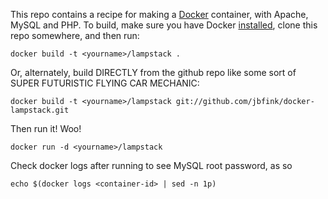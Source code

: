 This repo contains a recipe for making a [Docker](http://docker.io) container, with Apache, MySQL and PHP.
To build, make sure you have Docker [installed](http://www.docker.io/gettingstarted/), clone this repo somewhere, and then run:
```
docker build -t <yourname>/lampstack .
```

Or, alternately, build DIRECTLY from the github repo like some sort of SUPER FUTURISTIC FLYING CAR MECHANIC:
```
docker build -t <yourname>/lampstack git://github.com/jbfink/docker-lampstack.git
```

Then run it! Woo! 
```
docker run -d <yourname>/lampstack
```


Check docker logs after running to see MySQL root password, as so

```
echo $(docker logs <container-id> | sed -n 1p)
```
